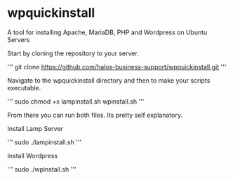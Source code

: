 # wpquickinstall
A tool for installing Apache, MariaDB, PHP and Wordpress on Ubuntu Servers

Start by cloning the repository to your server.

'''
git clone https://github.com/halos-business-support/wpquickinstall.git
'''

Navigate to the wpquickinstall directory and then to make your scripts executable. 

'''
sudo chmod +x lampinstall.sh wpinstall.sh 
'''

From there you can run both files. Its pretty self explanatory.

Install Lamp Server

'''
sudo ./lampinstall.sh 
'''

Install Wordpress 

'''
sudo ./wpinstall.sh
''' 